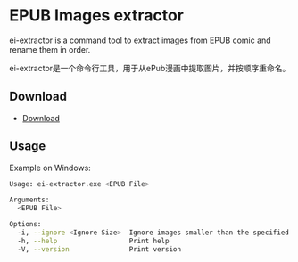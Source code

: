 # EPUB Images extractor

ei-extractor is a command tool to extract images from EPUB comic and rename them in order.

ei-extractor是一个命令行工具，用于从ePub漫画中提取图片，并按顺序重命名。

## Download

- [Download](../../releases/latest)

## Usage

Example on Windows:

```bash
Usage: ei-extractor.exe <EPUB File>

Arguments:
  <EPUB File>

Options:
  -i, --ignore <Ignore Size>  Ignore images smaller than the specified size in KB.
  -h, --help                  Print help
  -V, --version               Print version
```